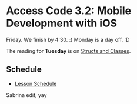 # Access Code 3.2: Mobile Development with iOS

Friday. We finish by 4:30. :) Monday is a day off. :D

The reading for **Tuesday** is on [Structs and Classes](/lessons/structs-and-classes).

## Schedule

- [Lesson Schedule](schedule.md)

Sabrina edit, yay